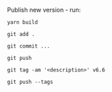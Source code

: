 Publish new version - run:

```
yarn build

git add .

git commit ...

git push

git tag -am '<description>' v6.6

git push --tags
```
